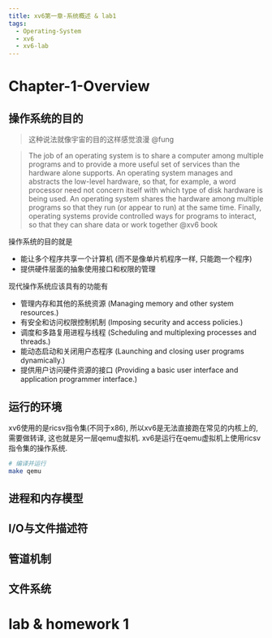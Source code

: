 ```yaml
---
title: xv6第一章-系统概述 & lab1
tags:
  - Operating-System
  - xv6
  - xv6-lab
---
```

# Chapter-1-Overview
## 操作系统的目的
> 这种说法就像宇宙的目的这样感觉浪漫 @fung

> The job of an operating system is to share a computer among multiple programs and to provide a more useful set of services than the hardware alone supports. An operating system manages and abstracts the low-level hardware, so that, for example, a word processor need not concern itself with which type of disk hardware is being used. An operating system shares the hardware among multiple programs so that they run (or appear to run) at the same time. Finally, operating systems provide controlled ways for programs to interact, so that they can share data or work together @xv6 book

操作系统的目的就是
- 能让多个程序共享一个计算机 (而不是像单片机程序一样, 只能跑一个程序)
- 提供硬件层面的抽象使用接口和权限的管理

现代操作系统应该具有的功能有
- 管理内存和其他的系统资源 (Managing memory and other system resources.)
- 有安全和访问权限控制机制 (Imposing security and access policies.)
- 调度和多路复用进程与线程 (Scheduling and multiplexing processes and threads.)
- 能动态启动和关闭用户态程序 (Launching and closing user programs dynamically.)
- 提供用户访问硬件资源的接口 (Providing a basic user interface and application programmer interface.)

## 运行的环境
xv6使用的是ricsv指令集(不同于x86), 所以xv6是无法直接跑在常见的内核上的, 需要做转译, 这也就是另一层qemu虚拟机. xv6是运行在qemu虚拟机上使用ricsv指令集的操作系统.

```bash
# 编译并运行
make qemu
```
## 进程和内存模型
## I/O与文件描述符
## 管道机制
## 文件系统

# lab & homework 1
